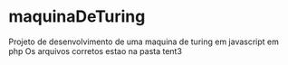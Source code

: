 # maquinaDeTuring
Projeto de desenvolvimento de uma maquina de turing em javascript em php
Os arquivos corretos estao na pasta tent3 
